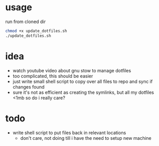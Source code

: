 # usage
run from cloned dir
```bash
chmod +x update_dotfiles.sh
./update_dotfiles.sh
```

# idea
- watch youtube video about gnu stow to manage dotfiles
- too complicated, this should be easier
- just write small shell script to copy over all files to repo and sync if changes found
- sure it's not as efficient as creating the symlinks, but all my dotfiles <1mb so do i really care?

# todo
- write shell script to put files back in relevant locations
  - don't care, not doing till i have the need to setup new machine
